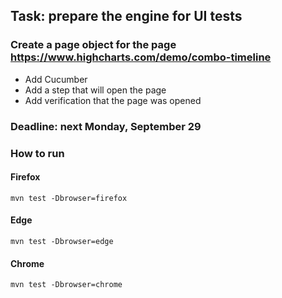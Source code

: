 ## Task: prepare the engine for UI tests

### Create a page object for the page https://www.highcharts.com/demo/combo-timeline
- Add Cucumber
- Add a step that will open the page
- Add verification that the page was opened

### Deadline: next Monday, September 29

### How to run
#### Firefox    
    mvn test -Dbrowser=firefox
#### Edge
    mvn test -Dbrowser=edge
#### Chrome   
    mvn test -Dbrowser=chrome
